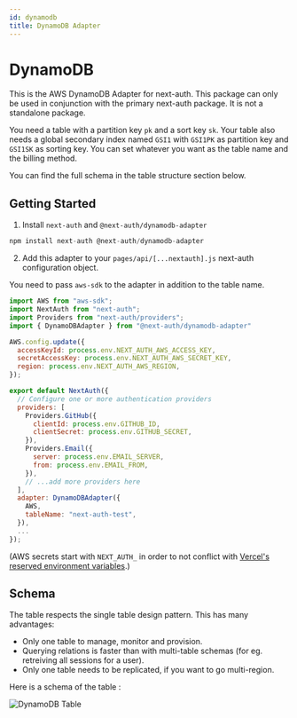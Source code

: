 ```yaml
---
id: dynamodb
title: DynamoDB Adapter
---
```


# DynamoDB

This is the AWS DynamoDB Adapter for next-auth. This package can only be used in conjunction with the primary next-auth package. It is not a standalone package.

You need a table with a partition key `pk` and a sort key `sk`. Your table also needs a global secondary index named `GSI1` with `GSI1PK` as partition key and `GSI1SK` as sorting key. You can set whatever you want as the table name and the billing method.

You can find the full schema in the table structure section below.

## Getting Started

1. Install `next-auth` and `@next-auth/dynamodb-adapter`

```js
npm install next-auth @next-auth/dynamodb-adapter
```

2. Add this adapter to your `pages/api/[...nextauth].js` next-auth configuration object.

You need to pass `aws-sdk` to the adapter in addition to the table name.

```javascript title="pages/api/auth/[...nextauth].js"
import AWS from "aws-sdk";
import NextAuth from "next-auth";
import Providers from "next-auth/providers";
import { DynamoDBAdapter } from "@next-auth/dynamodb-adapter"

AWS.config.update({
  accessKeyId: process.env.NEXT_AUTH_AWS_ACCESS_KEY,
  secretAccessKey: process.env.NEXT_AUTH_AWS_SECRET_KEY,
  region: process.env.NEXT_AUTH_AWS_REGION,
});

export default NextAuth({
  // Configure one or more authentication providers
  providers: [
    Providers.GitHub({
      clientId: process.env.GITHUB_ID,
      clientSecret: process.env.GITHUB_SECRET,
    }),
    Providers.Email({
      server: process.env.EMAIL_SERVER,
      from: process.env.EMAIL_FROM,
    }),
    // ...add more providers here
  ],
  adapter: DynamoDBAdapter({
    AWS,
    tableName: "next-auth-test",
  }),
  ...
});
```

(AWS secrets start with `NEXT_AUTH_` in order to not conflict with [Vercel's reserved environment variables](https://vercel.com/docs/environment-variables#reserved-environment-variables).)

## Schema

The table respects the single table design pattern. This has many advantages:

- Only one table to manage, monitor and provision.
- Querying relations is faster than with multi-table schemas (for eg. retreiving all sessions for a user).
- Only one table needs to be replicated, if you want to go multi-region.

Here is a schema of the table :

![DynamoDB Table](https://i.imgur.com/hGZtWDq.png)
